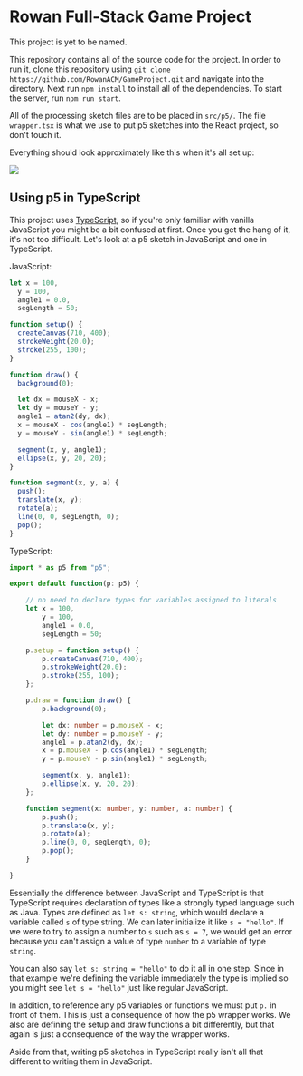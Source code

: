 # Rowan Full-Stack Game Project

This project is yet to be named.

This repository contains all of the source code for the project. In order to run it, clone this repository using
`git clone https://github.com/RowanACM/GameProject.git` and navigate into the directory. Next run `npm install` to
install all of the dependencies. To start the server, run `npm run start`.

All of the processing sketch files are to be placed in `src/p5/`. The file `wrapper.tsx` is what we use to put p5
sketches into the React project, so don't touch it.

Everything should look approximately like this when it's all set up:


<img src="https://i.imgur.com/qswVzoB.jpg">

## Using p5 in TypeScript

This project uses [TypeScript](https://www.typescriptlang.org/), so if you're only familiar with vanilla JavaScript you
might be a bit confused at first. Once you get the hang of it, it's not too difficult. Let's look at a p5 sketch in
JavaScript and one in TypeScript.

JavaScript:

```javascript
let x = 100,
  y = 100,
  angle1 = 0.0,
  segLength = 50;

function setup() {
  createCanvas(710, 400);
  strokeWeight(20.0);
  stroke(255, 100);
}

function draw() {
  background(0);

  let dx = mouseX - x;
  let dy = mouseY - y;
  angle1 = atan2(dy, dx);
  x = mouseX - cos(angle1) * segLength;
  y = mouseY - sin(angle1) * segLength;

  segment(x, y, angle1);
  ellipse(x, y, 20, 20);
}

function segment(x, y, a) {
  push();
  translate(x, y);
  rotate(a);
  line(0, 0, segLength, 0);
  pop();
}
```

TypeScript:

```typescript jsx
import * as p5 from "p5";

export default function(p: p5) {

    // no need to declare types for variables assigned to literals
    let x = 100,
        y = 100,
        angle1 = 0.0,
        segLength = 50;

    p.setup = function setup() {
        p.createCanvas(710, 400);
        p.strokeWeight(20.0);
        p.stroke(255, 100);
    };

    p.draw = function draw() {
        p.background(0);

        let dx: number = p.mouseX - x;
        let dy: number = p.mouseY - y;
        angle1 = p.atan2(dy, dx);
        x = p.mouseX - p.cos(angle1) * segLength;
        y = p.mouseY - p.sin(angle1) * segLength;

        segment(x, y, angle1);
        p.ellipse(x, y, 20, 20);
    };

    function segment(x: number, y: number, a: number) {
        p.push();
        p.translate(x, y);
        p.rotate(a);
        p.line(0, 0, segLength, 0);
        p.pop();
    }

}
```

Essentially the difference between JavaScript and TypeScript is that TypeScript requires declaration of types like a
strongly typed language such as Java. Types are defined as `let s: string`, which would declare a variable called `s`
of type string. We can later initialize it like `s = "hello"`. If we were to try to assign a number to `s` such as
`s = 7`, we would get an error because you can't assign a value of type `number` to a variable of type `string`.

You can also say `let s: string = "hello"` to do it all in one step. Since in that example we're defining the variable
immediately the type is implied so you might see `let s = "hello"` just like regular JavaScript.

In addition, to reference any p5 variables or functions we must put `p.` in front of them. This is just a consequence
of how the p5 wrapper works. We also are defining the setup and draw functions a bit differently, but that again is
just a consequence of the way the wrapper works.

Aside from that, writing p5 sketches in TypeScript really isn't all that different to writing them in JavaScript.
